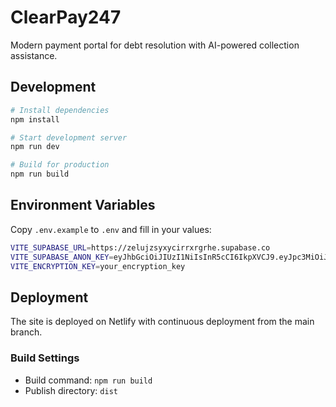 # ClearPay247

Modern payment portal for debt resolution with AI-powered collection assistance.

## Development

```bash
# Install dependencies
npm install

# Start development server
npm run dev

# Build for production
npm run build
```

## Environment Variables

Copy `.env.example` to `.env` and fill in your values:

```bash
VITE_SUPABASE_URL=https://zelujzsyxycirrxrgrhe.supabase.co
VITE_SUPABASE_ANON_KEY=eyJhbGciOiJIUzI1NiIsInR5cCI6IkpXVCJ9.eyJpc3MiOiJzdXBhYmFzZSIsInJlZiI6InplbHVqenN5eHljaXJyeHJncmhlIiwicm9sZSI6ImFub24iLCJpYXQiOjE3MzA5OTM5OTMsImV4cCI6MjA0NjU2OTk5M30.kPlT_zxroGhbVnG7u_xSv4ui9NOO7pHmuq-2SAUvrfQ
VITE_ENCRYPTION_KEY=your_encryption_key
```

## Deployment

The site is deployed on Netlify with continuous deployment from the main branch.

### Build Settings
- Build command: `npm run build`
- Publish directory: `dist`